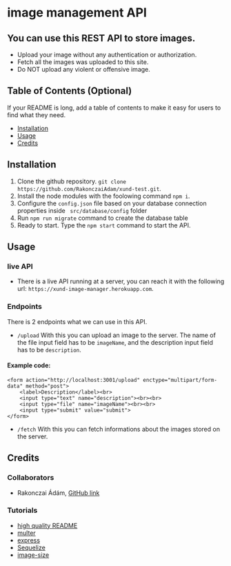# image management API

## You can use this REST API to store images.
- Upload your image without any authentication or authorization.
- Fetch all the images was uploaded to this site.
- Do NOT upload any violent or offensive image.

## Table of Contents (Optional)
If your README is long, add a table of contents to make it easy for users to find what they need.
- [Installation](#installation)
- [Usage](#usage)
- [Credits](#credits)

## Installation
1. Clone the github repository. ``` git clone https://github.com/RakonczaiAdam/xund-test.git ```.
2. Install the node modules with the foolowing command ``` npm i ```.
3. Configure the ``` config.json ``` file based on your database connection properties inside ``` src/database/config```  folder
4. Run ``` npm run migrate ``` command to create the database table
3. Ready to start. Type the ``` npm start ``` command to start the API.

## Usage
### live API
- There is a live API running at a server, you can reach it with the following url: 
``` https://xund-image-manager.herokuapp.com ```.
### Endpoints
There is 2 endpoints what we can use in this API.
- ``` /upload ``` With this you can upload an image to the server. The name of the file input field has to be ``` imageName ```, and the description input field has to be ``` description ```. 
#### Example code: 
``` 
<form action="http://localhost:3001/upload" enctype="multipart/form-data" method="post">
    <label>Description</label><br>
    <input type="text" name="description"><br><br>
    <input type="file" name="imageName"><br><br>
    <input type="submit" value="submit">
</form> 
```
- ``` /fetch ``` With this you can fetch informations about the images stored on the server. 

## Credits
### Collaborators
- Rakonczai Ádám, [GitHub link](https://github.com/RakonczaiAdam)
### Tutorials
- [high quality README](https://coding-boot-camp.github.io/full-stack/github/professional-readme-guide)
- [multer](https://www.npmjs.com/package/multer)
- [express](http://expressjs.com/en/starter/static-files.html#serving-static-files-in-express)
- [Sequelize](https://sequelize.org/docs/v6/other-topics/migrations/)
- [image-size](https://www.npmjs.com/package/image-size?Cachedget)